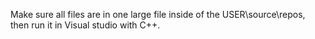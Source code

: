 Make sure all files are in one large file inside of the USER\source\repos\, then run it in Visual studio with C++.
